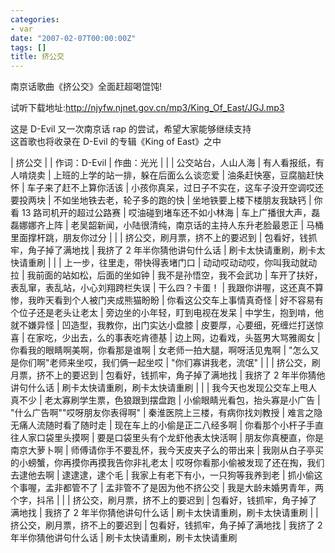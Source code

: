 ```yaml
---
categories:
- var
date: "2007-02-07T00:00:00Z"
tags: []
title: 挤公交
---
```


南京话歌曲《挤公交》全面赶超喝馄饨!

试听下载地址:<http://njyfw.njnet.gov.cn/mp3/King_Of_East/JGJ.mp3>

这是 D-Evil 又一次南京话 rap 的尝试，希望大家能够继续支持 \
这首歌也将收录在 D-Evil 的专辑《King of East》之中

| 挤公交
| 
| 作词：D-Evil
| 作曲：光光
| 
| 
| 公交站台，人山人海
| 有人看报纸，有人啃烧卖
| 上班的上学的站一排，躲在后面么么谈恋爱
| 油条赶快塞，豆腐脑赶快怀
| 车子来了赶不上算你活该
| 小孩你真呆，过日子不实在，这车子没开空调哎还要投两块
| 不如坐地铁去老，轮子多的跑的快
| 坐地铁要上楼下楼朋友我缺钙
| 你看 13 路司机开的超过公路赛
| 哎油碰到堵车还不如小林海
| 车上广播很大声，磊磊娜娜齐上阵
| 老吴韶新闻，小陆很清纯，南京话的主持人东升老脸最恩正
| 马桶里面撑杆跳，朋友你过分 
| 
| 
| 挤公交，刷月票，挤不上的要迟到
| 包看好，钱抓牢，角子掉了满地找
| 我挤了 2 年半你猜他讲句什么话
| 刷卡太快请重刷，刷卡太快请重刷 
| 
| 
| 上一步，往里走，带快得表堵门口
| 动动哎动动哎，你叫我动就动拉
| 我前面的站如松，后面的坐如钟
| 我不是孙悟空，我不会武功
| 车开了扶好，表乱窜，表乱站，小心刘翔跨栏失误
| 干么四？卡蛋！
| 我跟你讲喔，这还真不算惨，我昨天看到个人被门夹成熊猫盼盼
| 你看这公交车上事情真奇怪
| 好不容易有个位子还是老头让老太
| 旁边坐的小年轻，盯到电视在发呆
| 中学生，抱到啃，他就不嫌异怪
| 凹造型，我教你，出门实达小盘膝
| 皮要厚，心要细，死缠烂打送惊喜
| 在家吃，少出去，么的事表吃肯德基
| 边上网，边看戏，头盔男大骂雅阁女
| 你看我的眼睛啊美啊，你看那是谁啊
| 女老师一拍大腿，啊呀活见鬼啊
| "怎么又是你们啊"老师来坐哎，我们俩一起坐哎
| "你们寡讲我老，流氓" 
| 
| 
| 挤公交，刷月票，挤不上的要迟到
| 包看好，钱抓牢，角子掉了满地找
| 我挤了 2 年半你猜他讲句什么话
| 刷卡太快请重刷，刷卡太快请重刷 
| 
| 
| 我今天也发现公交车上甩人真不少
| 老太寡刷学生票，色狼跟到摆盘跑
| 小偷眼睛光看包，抬头寡是小广告
| "什么广告啊""哎呀朋友你表得啊"
| 秦淮医院上三楼，有病你找刘教授
| 难言之隐无痛人流随时看了随时走
| 现在车上的小偷是正二八经多啊
| 你看那个小杆子手直往人家口袋里头摸啊
| 要是口袋里头有个龙虾他表太快活啊
| 朋友你真梗直，你是南京大萝卜啊
| 师傅请你手不要乱怀，我今天皮夹子么的带出来
| 我刚从白子亭买的小螃蟹，你再摸你再摸我告你非礼老太
| 哎呀你看那小偷被发现了还在掏，我们去逮他去啊
| 逮逮逮，逮个毛
| 我家上有老下有小，一只狗等我养到老
| 抓小偷这个事喔，孟非都管不了
| 孟非管不了是因为他不挤公交
| 我是大龄未婚男青年，两个字，抖吊 
| 
| 
| 挤公交，刷月票，挤不上的要迟到
| 包看好，钱抓牢，角子掉了满地找
| 我挤了 2 年半你猜他讲句什么话
| 刷卡太快请重刷，刷卡太快请重刷 
| 
| 挤公交，刷月票，挤不上的要迟到
| 包看好，钱抓牢，角子掉了满地找
| 我挤了 2 年半你猜他讲句什么话
| 刷卡太快请重刷，刷卡太快请重刷
